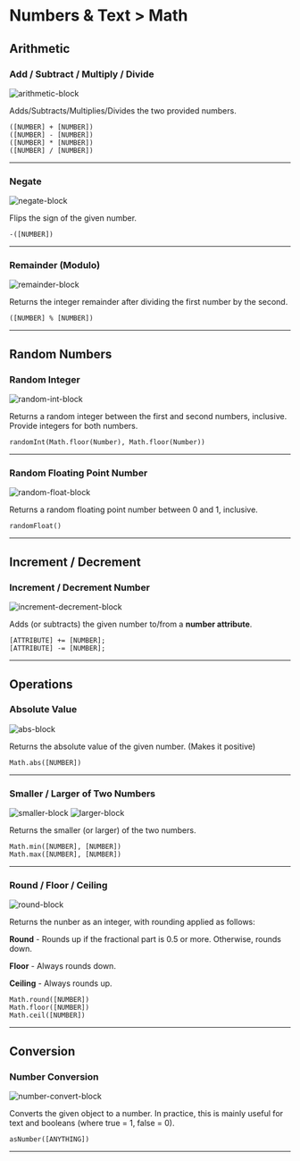 # Numbers & Text > Math

## Arithmetic

### Add / Subtract / Multiply / Divide

![arithmetic-block](http://static.stencyl.com/pedia2/blocks/numbers_text/math/arithmetic.png)

Adds/Subtracts/Multiplies/Divides the two provided numbers.

```
([NUMBER] + [NUMBER])
([NUMBER] - [NUMBER])
([NUMBER] * [NUMBER])
([NUMBER] / [NUMBER])
```

***

### Negate

![negate-block](http://static.stencyl.com/pedia2/blocks/numbers_text/math/Negate.png)

Flips the sign of the given number.

```
-([NUMBER])
```

***

### Remainder (Modulo)

![remainder-block](http://static.stencyl.com/pedia2/blocks/numbers_text/math/Remainder.png)

Returns the integer remainder after dividing the first number by the second.

```
([NUMBER] % [NUMBER])
```

***

## Random Numbers

### Random Integer

![random-int-block](http://static.stencyl.com/pedia2/blocks/numbers_text/math/RandomInt.png)

Returns a random integer between the first and second numbers, inclusive. Provide integers for both numbers.

```
randomInt(Math.floor(Number), Math.floor(Number))
```

***

### Random Floating Point Number

![random-float-block](http://static.stencyl.com/pedia2/blocks/numbers_text/math/RandomFloat.png)

Returns a random floating point number between 0 and 1, inclusive.

```
randomFloat()
```

***

## Increment / Decrement

### Increment / Decrement Number

![increment-decrement-block](http://static.stencyl.com/pedia2/blocks/numbers_text/math/Increment.png)

Adds (or subtracts) the given number to/from a **number attribute**.

```
[ATTRIBUTE] += [NUMBER];
[ATTRIBUTE] -= [NUMBER];
```

***

## Operations

### Absolute Value

![abs-block](http://static.stencyl.com/pedia2/blocks/numbers_text/math/AbsoluteValue.png)

Returns the absolute value of the given number. (Makes it positive)

```
Math.abs([NUMBER])
```

***

### Smaller / Larger of Two Numbers

![smaller-block](http://static.stencyl.com/pedia2/blocks/numbers_text/math/Smaller.png)
![larger-block](http://static.stencyl.com/pedia2/blocks/numbers_text/math/Larger.png)

Returns the smaller (or larger) of the two numbers.

```
Math.min([NUMBER], [NUMBER])
Math.max([NUMBER], [NUMBER])
```

***

### Round / Floor / Ceiling

![round-block](http://static.stencyl.com/pedia2/blocks/numbers_text/math/Round.png)

Returns the nunber as an integer, with rounding applied as follows:

**Round** - Rounds up if the fractional part is 0.5 or more. Otherwise, rounds down.

**Floor** - Always rounds down.

**Ceiling** - Always rounds up.

```
Math.round([NUMBER])
Math.floor([NUMBER])
Math.ceil([NUMBER])
```

***

## Conversion

### Number Conversion

![number-convert-block](http://static.stencyl.com/pedia2/blocks/numbers_text/math/Conversion.png)

Converts the given object to a number. In practice, this is mainly useful for text and booleans (where true = 1, false = 0).

```
asNumber([ANYTHING])
```

***
